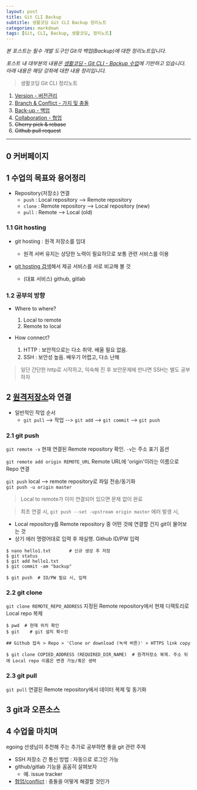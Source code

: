 ```yaml
---
layout: post
title: Git CLI Backup
subtitle: 생활코딩 Git CLI Backup 정리노트
categories: markdown
tags: [Git, CLI, Backup, 생활코딩, 정리노트]
---
```


*본 포스트는 필수 개발 도구인 Git의 백업(Backup)에 대한 정리노트입니다.*

*포스트 내 대부분의 내용은 [생활코딩 - Git CLI - Backup 수업][git-cli-backup]에 기반하고 있습니다. 아래 내용은 해당 강좌에 대한 내용 정리입니다.*

> 생활코딩 Git CLI 정리노트   
  1. [Version - 버전관리][git1]
  1. [Branch & Conflict - 가지 및 충돌][git2]
  1. [Back-up - 백업][git3]
  1. [Collaboration - 협업][git4]
  1. ~~Cherry pick & rebase~~
  1. ~~Github pull request~~

[git1]: https://jamescbjeon.github.io/markdown/2020/10/29/opent-git-cli-version.html
[git2]: https://jamescbjeon.github.io/markdown/2020/10/30/opent-git-cli-branch.html
[git3]: https://jamescbjeon.github.io/markdown/2020/10/31/opent-git-cli-backup.html
[git4]: https://jamescbjeon.github.io/markdown/2020/11/01/opent-git-cli-collaboration.html
[git-cli-backup]: https://opentutorials.org/course/3841

***

## 0 커버페이지

## 1 수업의 목표와 용어정리

* Repository(저장소) 연결
	* `push` : Local repository --> Remote repository
	* `clone` : Remote repository --> Local repository (new)
	* `pull` : Remote --> Local (old)

### 1.1 Git hosting

* git hosting	: 원격 저장소를 임대
	* 원격 서버 유지는 상당한 노력이 필요하므로 보통 관련 서비스를 이용

* [git hosting 검색][git-hosting-compare]해서 제공 서비스를 서로 비교해 볼 것
	* (대표 서비스) github, gitlab

### 1.2 공부의 방향

* Where to where?
	1. Local to remote
	1. Remote to local

* How connect?
	1. HTTP : 보안적으로는 다소 취약. 배울 필요 없음.
	1. SSH : 보안성 높음. 배우기 어렵고, 다소 난해

> 일단 간단한 http로 시작하고, 익숙해 진 후 보안문제에 만나면 SSH는 별도 공부하자

## 2 [원격저장소][git-remoterepo]와 연결

* 일반적인 작업 순서
	* `git pull` --> 작업 --> `git add` --> `git commit` --> `git push`

### 2.1 git push

`git remote -v`	현재 연결된 Remote repository 확인. `-v`는 주소 표기 옵션

`git remote add origin REMOTE_URL` Remote URL에 'origin'이라는 이름으로 Repo 연결

`git push` local --> remote repository로 파일 전송/동기화   
`git push -u origin master`

> Local to remote가 이미 연결되어 있으면 문제 없이 완료

> 최초 연결 시, `git push --set -upstream origin master` 에러 발생 시,   
* Local repository를 Remote repository 중 어떤 것에 연결할 건지 git이 물어보는 것
* 상기 에러 명령어대로 입력 후 재실행. Github ID/PW 입력

~~~Terminal/Example
$ nano hello1.txt		# 신규 생성 후 저장
$ git status
$ git add hello1.txt
$ git commit -am "backup"

$ git push  # ID/PW 필요 시, 입력
~~~

### 2.2 git clone

`git clone REMOTE_REPO_ADDRESS` 지정된 Remote repository에서 현재 디렉토리로 Local repo 복제

~~~Terminal/Example
$ pwd  # 현재 위치 확인
$ git	 # git 설치 확ㅇ린

## Github 접속 > Repo > 'Clone or download (녹색 버튼)' > HTTPS link copy

$ git clone COPIED_ADDRESS (REQUIRED_DIR_NAME)  # 원격저장소 복제. 주소 뒤에 Local repo 이름은 변경 가능/혹은 생략
~~~

### 2.3 git pull

`git pull` 연결된 Remote repository에서 데이터 복제 및 동기화

## 3 git과 오픈소스

## 4 수업을 마치며

egoing 선생님이 추천해 주는 추가로 공부하면 좋을 git 관련 주제

* SSH	저장소 간 통신 방법 : 자동으로 로그인 가능
* github/gitlab	기능을 꼼꼼히 살펴보자
	* 예. issue tracker
* [협업/conflict][git4] : 충돌을 어떻게 해결할 것인가

[git-hosting-compare]: https://comparegithosting.com/
[git-remoterepo]: https://git-scm.com/book/ko/v2/Git%EC%9D%98-%EA%B8%B0%EC%B4%88-%EB%A6%AC%EB%AA%A8%ED%8A%B8-%EC%A0%80%EC%9E%A5%EC%86%8C#_remote_repos
